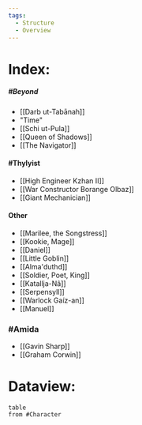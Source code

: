 ```yaml
---
tags:
  - Structure
  - Overview
---
```

# Index:
##### #Beyond 
- [[Darb ut-Tabānah]]
- "Time"
- [[Schi ut-Pula]]
- [[Queen of Shadows]]
- [[The Navigator]]

#### #Thylyist 
- [[High Engineer Kzhan II]]
- [[War Constructor Borange Olbaz]]
- [[Giant Mechanician]]
#### Other 
- [[Marilee, the Songstress]]
- [[Kookie, Mage]]
- [[Daniel]]
- [[Little Goblin]]
- [[Alma'duthd]]
- [[Soldier, Poet, King]]
- [[Katallja-Nâ]]
- [[Serpensyll]]
- [[Warlock Gaíz-an]]
- [[Manuel]]
### #Amida 
- [[Gavin Sharp]]
- [[Graham Corwin]]


# Dataview:
```dataview
table 
from #Character
```
